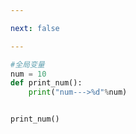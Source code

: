 ```yaml
---

next: false

---
```




<BlogInfo id="906"/>

```python
#全局变量
num = 10
def print_num():
    print("num--->%d"%num)


print_num()

```



<ActionBox />
